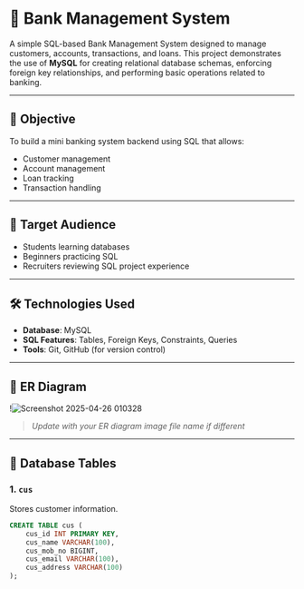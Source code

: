 # 🏦 Bank Management System

A simple SQL-based Bank Management System designed to manage customers, accounts, transactions, and loans. This project demonstrates the use of **MySQL** for creating relational database schemas, enforcing foreign key relationships, and performing basic operations related to banking.

---

## 📌 Objective

To build a mini banking system backend using SQL that allows:
- Customer management
- Account management
- Loan tracking
- Transaction handling

---

## 👥 Target Audience

- Students learning databases
- Beginners practicing SQL
- Recruiters reviewing SQL project experience

---

## 🛠️ Technologies Used

- **Database**: MySQL
- **SQL Features**: Tables, Foreign Keys, Constraints, Queries
- **Tools**: Git, GitHub (for version control)

---

## 🧱 ER Diagram

!![Screenshot 2025-04-26 010328](https://github.com/user-attachments/assets/e0c103b5-079d-4c05-b76c-75bcd8f01dd0)





> _Update with your ER diagram image file name if different_

---

## 🔧 Database Tables

### 1. `cus`
Stores customer information.

```sql
CREATE TABLE cus (
    cus_id INT PRIMARY KEY,
    cus_name VARCHAR(100),
    cus_mob_no BIGINT,
    cus_email VARCHAR(100),
    cus_address VARCHAR(100)
);
